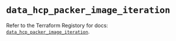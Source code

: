 # `data_hcp_packer_image_iteration`

Refer to the Terraform Registory for docs: [`data_hcp_packer_image_iteration`](https://registry.terraform.io/providers/hashicorp/hcp/0.70.0/docs/data-sources/packer_image_iteration).
